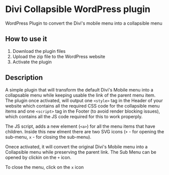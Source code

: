 # Divi Collapsible WordPress plugin

WordPress Plugin to convert the Divi's mobile menu into a collapsible menu

## How to use it

1. Download the plugin files
2. Upload the zip file to the WordPress website
3. Activate the plugin

## Description

A simple plugin that will transform the default Divi's Mobile menu into a collapsable menu while keeping usable the link of the parent menu item. The plugin once activated, will output one `<style>` tag in the Header of your website which contains all the required CSS code for the collapsible menu items and one `<script>` tag in the Footer (to avoid render blocking issues), which contains all the JS code required for this to work properply.

The JS script, adds a new element (`<a>`) for all the menu items that have children. Inside this new elment there are two SVG icons (`+` - for opening the sub-menu, `x` - for closing the sub-menu).

Onece activated, it will convert the original Divi's Mobile menu into a Collapsible menu while preserving the parent link. The Sub Menu can be opened by clickin on the `+` icon.

To close the menu, click on the `x` icon
